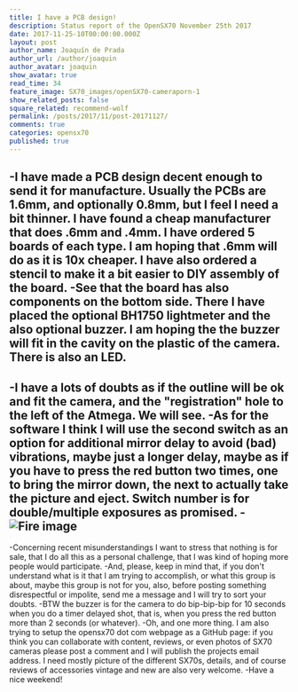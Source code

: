 ```yaml
---
title: I have a PCB design!
description: Status report of the OpenSX70 November 25th 2017
date: 2017-11-25-10T00:00:00.000Z
layout: post
author_name: Joaquín de Prada
author_url: /author/joaquin
author_avatar: joaquin
show_avatar: true
read_time: 34
feature_image: SX70_images/openSX70-cameraporn-1
show_related_posts: false
square_related: recommend-wolf
permalink: /posts/2017/11/post-20171127/
comments: true
categories: opensx70
published: true
---
```


 -I have made a PCB design decent enough to send it for manufacture. Usually the PCBs are 1.6mm, and optionally 0.8mm, but I feel I need a bit thinner. I have found a cheap manufacturer that does .6mm and .4mm. I have ordered 5 boards of each type. I am hoping that .6mm will do as it is 10x cheaper. I have also ordered a stencil to make it a bit easier to DIY assembly of the board.
 -See that the board has also components on the bottom side. There I have placed the optional BH1750 lightmeter and the also optional buzzer. I am hoping the the buzzer will fit in the cavity on the plastic of the camera. There is also an LED.
 -
 -I have a lots of doubts as if the outline will be ok and fit the camera, and the "registration" hole to the left of the Atmega. We will see.
 -As for the software I think I will use the second switch as an option for additional mirror delay to avoid (bad) vibrations, maybe just a longer delay, maybe as if you have to press the red button two times, one to bring the mirror down, the next to actually take the picture and eject. Switch number is for double/multiple exposures as promised.
 -![Fire image]({{site.url}}/{{site.baseurl}}img/20171125/openSX70-layout-2-1_facebook.jpeg)
 -
 -Concerning recent misunderstandings I want to stress that nothing is for sale, that I do all this as a personal challenge, that I was kind of hoping more people would participate.
 -And, please, keep in mind that, if you don't understand what is it that I am trying to accomplish, or what this group is about, maybe this group is not for you, also, before posting something disrespectful or impolite, send me a message and I will try to sort your doubts.
 -BTW the buzzer is for the camera to do bip-bip-bip for 10 seconds when you do a timer delayed shot, that is, when you press the red button more than 2 seconds (or whatever).
 -Oh, and one more thing. I am also trying to setup the opensx70 dot com webpage as a GitHub page: if you think you can collaborate with content, reviews, or even photos of SX70 cameras please post a comment and I will publish the projects email address. I need mostly picture of the different SX70s, details, and of course reviews of accessories vintage and new are also very welcome.
 -Have a nice weekend!
